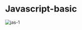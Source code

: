 # Javascript-basic
![jas-1](https://user-images.githubusercontent.com/79749919/156730678-ea9c504d-ba43-4c00-9c06-be02f35dbcd1.jpg)
